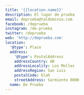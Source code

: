 ```yaml
---
title: '{{location.name}}'
description: El lugar de prueba
email: deprueba@taldominio.com
facebook: /deprueba
instagram: /de-prueba
twitter: /deprueba
web: 'http://deprueba.com'
location:
  '@type': Place
  address:
    '@type': PostalAddress
    addressCountry: AR
    addressLocality: Los Molles
    addressRegion: San Luis
    postalCode: blah
    streetAddress: Sarmiento 8000
  name: De Prueba
---
```


